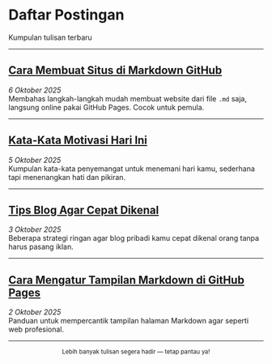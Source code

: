 # Daftar Postingan
Kumpulan tulisan terbaru

---

## [Cara Membuat Situs di Markdown GitHub](cara-buat-situs.md)
 *6 Oktober 2025*  
Membahas langkah-langkah mudah membuat website dari file `.md` saja, langsung online pakai GitHub Pages. Cocok untuk pemula.

---

## [Kata-Kata Motivasi Hari Ini](motivasi.md)
 *5 Oktober 2025*  
Kumpulan kata-kata penyemangat untuk menemani hari kamu, sederhana tapi menenangkan hati dan pikiran.

---

## [Tips Blog Agar Cepat Dikenal](tips-blog.md)
 *3 Oktober 2025*  
Beberapa strategi ringan agar blog pribadi kamu cepat dikenal orang tanpa harus pasang iklan.

---

## [Cara Mengatur Tampilan Markdown di GitHub Pages](markdown-style.md)
 *2 Oktober 2025*  
Panduan untuk mempercantik tampilan halaman Markdown agar seperti web profesional.

---

<footer align="center">
<small> Lebih banyak tulisan segera hadir — tetap pantau ya!</small>
</footer>
